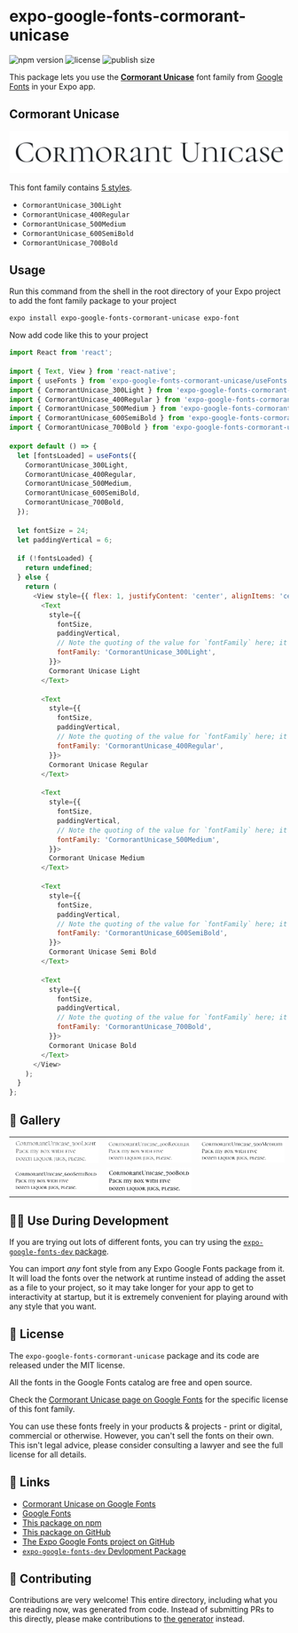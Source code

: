# expo-google-fonts-cormorant-unicase

![npm version](https://flat.badgen.net/npm/v/expo-google-fonts-cormorant-unicase)
![license](https://flat.badgen.net/github/license/expo/google-fonts)
![publish size](https://flat.badgen.net/packagephobia/install/expo-google-fonts-cormorant-unicase)

This package lets you use the [**Cormorant Unicase**](https://fonts.google.com/specimen/Cormorant+Unicase) font family from [Google Fonts](https://fonts.google.com/) in your Expo app.

## Cormorant Unicase

![Cormorant Unicase](./font-family.png)

This font family contains [5 styles](#-gallery).

- `CormorantUnicase_300Light`
- `CormorantUnicase_400Regular`
- `CormorantUnicase_500Medium`
- `CormorantUnicase_600SemiBold`
- `CormorantUnicase_700Bold`

## Usage

Run this command from the shell in the root directory of your Expo project to add the font family package to your project
```sh
expo install expo-google-fonts-cormorant-unicase expo-font
```

Now add code like this to your project
```js
import React from 'react';

import { Text, View } from 'react-native';
import { useFonts } from 'expo-google-fonts-cormorant-unicase/useFonts';
import { CormorantUnicase_300Light } from 'expo-google-fonts-cormorant-unicase/300Light';
import { CormorantUnicase_400Regular } from 'expo-google-fonts-cormorant-unicase/400Regular';
import { CormorantUnicase_500Medium } from 'expo-google-fonts-cormorant-unicase/500Medium';
import { CormorantUnicase_600SemiBold } from 'expo-google-fonts-cormorant-unicase/600SemiBold';
import { CormorantUnicase_700Bold } from 'expo-google-fonts-cormorant-unicase/700Bold';

export default () => {
  let [fontsLoaded] = useFonts({
    CormorantUnicase_300Light,
    CormorantUnicase_400Regular,
    CormorantUnicase_500Medium,
    CormorantUnicase_600SemiBold,
    CormorantUnicase_700Bold,
  });

  let fontSize = 24;
  let paddingVertical = 6;

  if (!fontsLoaded) {
    return undefined;
  } else {
    return (
      <View style={{ flex: 1, justifyContent: 'center', alignItems: 'center' }}>
        <Text
          style={{
            fontSize,
            paddingVertical,
            // Note the quoting of the value for `fontFamily` here; it expects a string!
            fontFamily: 'CormorantUnicase_300Light',
          }}>
          Cormorant Unicase Light
        </Text>

        <Text
          style={{
            fontSize,
            paddingVertical,
            // Note the quoting of the value for `fontFamily` here; it expects a string!
            fontFamily: 'CormorantUnicase_400Regular',
          }}>
          Cormorant Unicase Regular
        </Text>

        <Text
          style={{
            fontSize,
            paddingVertical,
            // Note the quoting of the value for `fontFamily` here; it expects a string!
            fontFamily: 'CormorantUnicase_500Medium',
          }}>
          Cormorant Unicase Medium
        </Text>

        <Text
          style={{
            fontSize,
            paddingVertical,
            // Note the quoting of the value for `fontFamily` here; it expects a string!
            fontFamily: 'CormorantUnicase_600SemiBold',
          }}>
          Cormorant Unicase Semi Bold
        </Text>

        <Text
          style={{
            fontSize,
            paddingVertical,
            // Note the quoting of the value for `fontFamily` here; it expects a string!
            fontFamily: 'CormorantUnicase_700Bold',
          }}>
          Cormorant Unicase Bold
        </Text>
      </View>
    );
  }
};

```

## 🔡 Gallery


||||
|-|-|-|
|![CormorantUnicase_300Light](.//300Light/CormorantUnicase_300Light.ttf.png)|![CormorantUnicase_400Regular](.//400Regular/CormorantUnicase_400Regular.ttf.png)|![CormorantUnicase_500Medium](.//500Medium/CormorantUnicase_500Medium.ttf.png)||
|![CormorantUnicase_600SemiBold](.//600SemiBold/CormorantUnicase_600SemiBold.ttf.png)|![CormorantUnicase_700Bold](.//700Bold/CormorantUnicase_700Bold.ttf.png)|||


## 👩‍💻 Use During Development

If you are trying out lots of different fonts, you can try using the [`expo-google-fonts-dev` package](https://github.com/freeboub/google-fonts/tree/master/font-packages/dev#readme).

You can import *any* font style from any Expo Google Fonts package from it. It will load the fonts
over the network at runtime instead of adding the asset as a file to your project, so it may take longer
for your app to get to interactivity at startup, but it is extremely convenient
for playing around with any style that you want.

## 📖 License

The `expo-google-fonts-cormorant-unicase` package and its code are released under the MIT license.

All the fonts in the Google Fonts catalog are free and open source.

Check the [Cormorant Unicase page on Google Fonts](https://fonts.google.com/specimen/Cormorant+Unicase) for the specific license of this font family.

You can use these fonts freely in your products & projects - print or digital, commercial or otherwise. However, you can't sell the fonts on their own. This isn't legal advice, please consider consulting a lawyer and see the full license for all details.

## 🔗 Links

- [Cormorant Unicase on Google Fonts](https://fonts.google.com/specimen/Cormorant+Unicase)
- [Google Fonts](https://fonts.google.com/)
- [This package on npm](https://www.npmjs.com/package/expo-google-fonts-cormorant-unicase)
- [This package on GitHub](https://github.com/freeboub/google-fonts/tree/master/font-packages/cormorant-unicase)
- [The Expo Google Fonts project on GitHub](https://github.com/freeboub/google-fonts)
- [`expo-google-fonts-dev` Devlopment Package](https://github.com/freeboub/google-fonts/tree/master/font-packages/dev)

## 🤝 Contributing

Contributions are very welcome! This entire directory, including what you are reading now, was generated from code. Instead of submitting PRs to this directly, please make contributions to [the generator](https://github.com/freeboub/google-fonts/tree/master/packages/generator) instead.
